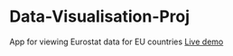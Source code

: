 # Data-Visualisation-Proj
App for viewing Eurostat data for EU countries
[Live demo](https://madamireag.github.io/Data-Visualisation-Proj/)
